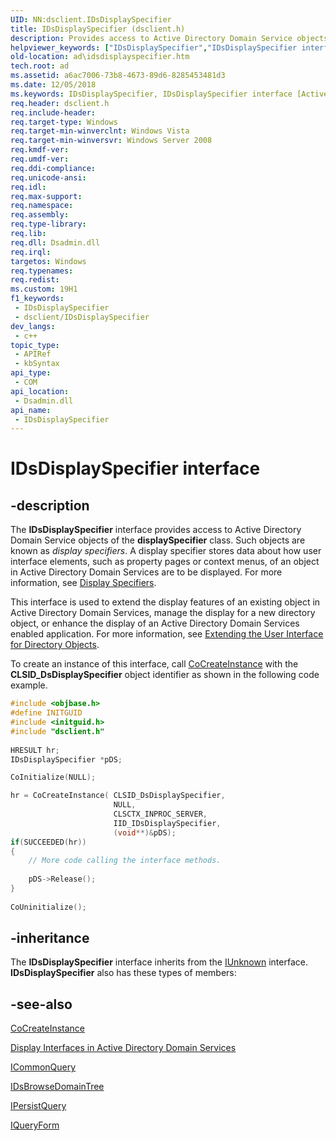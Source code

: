 ```yaml
---
UID: NN:dsclient.IDsDisplaySpecifier
title: IDsDisplaySpecifier (dsclient.h)
description: Provides access to Active Directory Domain Service objects of the displaySpecifier class.
helpviewer_keywords: ["IDsDisplaySpecifier","IDsDisplaySpecifier interface [Active Directory]","IDsDisplaySpecifier interface [Active Directory]","described","_glines_idsdisplayspecifier","ad.idsdisplayspecifier","dsclient/IDsDisplaySpecifier"]
old-location: ad\idsdisplayspecifier.htm
tech.root: ad
ms.assetid: a6ac7006-73b8-4673-89d6-8285453481d3
ms.date: 12/05/2018
ms.keywords: IDsDisplaySpecifier, IDsDisplaySpecifier interface [Active Directory], IDsDisplaySpecifier interface [Active Directory],described, _glines_idsdisplayspecifier, ad.idsdisplayspecifier, dsclient/IDsDisplaySpecifier
req.header: dsclient.h
req.include-header: 
req.target-type: Windows
req.target-min-winverclnt: Windows Vista
req.target-min-winversvr: Windows Server 2008
req.kmdf-ver: 
req.umdf-ver: 
req.ddi-compliance: 
req.unicode-ansi: 
req.idl: 
req.max-support: 
req.namespace: 
req.assembly: 
req.type-library: 
req.lib: 
req.dll: Dsadmin.dll
req.irql: 
targetos: Windows
req.typenames: 
req.redist: 
ms.custom: 19H1
f1_keywords:
 - IDsDisplaySpecifier
 - dsclient/IDsDisplaySpecifier
dev_langs:
 - c++
topic_type:
 - APIRef
 - kbSyntax
api_type:
 - COM
api_location:
 - Dsadmin.dll
api_name:
 - IDsDisplaySpecifier
---
```


# IDsDisplaySpecifier interface


## -description

The <b>IDsDisplaySpecifier</b> interface provides access to Active Directory Domain Service objects of the <b>displaySpecifier</b> class. Such objects are known as <i>display specifiers</i>. A display specifier stores data about how user interface elements, such as property pages or context menus, of an object in Active Directory Domain Services are to be displayed. For more information, see 
<a href="/windows/desktop/AD/display-specifiers">Display Specifiers</a>.

This interface is used to extend the display features of an existing object in Active Directory Domain Services, manage the display for a new directory object, or enhance the display of an Active Directory Domain Services enabled application. For more information, see 
<a href="/windows/desktop/AD/extending-the-user-interface-for-directory-objects">Extending the User Interface for Directory Objects</a>.

To create an instance of this interface,  call <a href="/windows/desktop/api/combaseapi/nf-combaseapi-cocreateinstance">CoCreateInstance</a> with the <b>CLSID_DsDisplaySpecifier</b> object identifier as shown in the following code  example.

```cpp
#include <objbase.h>
#define INITGUID
#include <initguid.h>
#include "dsclient.h"
 
HRESULT hr;
IDsDisplaySpecifier *pDS;

CoInitialize(NULL);

hr = CoCreateInstance( CLSID_DsDisplaySpecifier,
                       NULL,
                       CLSCTX_INPROC_SERVER,
                       IID_IDsDisplaySpecifier,
                       (void**)&pDS);
if(SUCCEEDED(hr))
{
    // More code calling the interface methods.
    
    pDS->Release();
}
 
CoUninitialize();
```

## -inheritance

The <b xmlns:loc="http://microsoft.com/wdcml/l10n">IDsDisplaySpecifier</b> interface inherits from the <a href="/windows/desktop/api/unknwn/nn-unknwn-iunknown">IUnknown</a> interface. <b>IDsDisplaySpecifier</b> also has these types of members:

## -see-also

<a href="/windows/desktop/api/combaseapi/nf-combaseapi-cocreateinstance">CoCreateInstance</a>



<a href="/windows/desktop/AD/display-interfaces-in-active-directory-domain-services">Display Interfaces in Active Directory Domain Services</a>



<a href="/windows/desktop/api/cmnquery/nn-cmnquery-icommonquery">ICommonQuery</a>



<a href="/windows/desktop/api/dsclient/nn-dsclient-idsbrowsedomaintree">IDsBrowseDomainTree</a>



<a href="/windows/desktop/api/cmnquery/nn-cmnquery-ipersistquery">IPersistQuery</a>



<a href="/windows/desktop/api/cmnquery/nn-cmnquery-iqueryform">IQueryForm</a>
